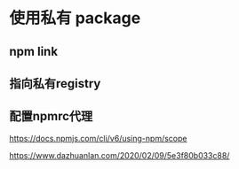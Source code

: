 # 使用私有 package

## npm link

## 指向私有registry

## 配置npmrc代理

https://docs.npmjs.com/cli/v6/using-npm/scope

https://www.dazhuanlan.com/2020/02/09/5e3f80b033c88/